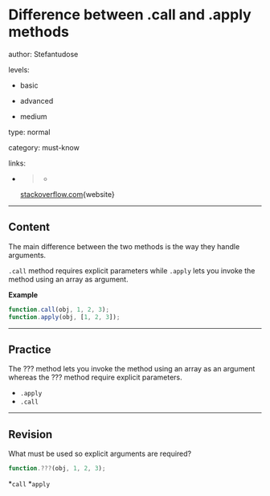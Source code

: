 # Difference between **.call** and **.apply** methods
author: Stefantudose

levels:

  - basic

  - advanced

  - medium

type: normal

category: must-know

links:

  - >-
    [stackoverflow.com](http://stackoverflow.com/questions/1986896/what-is-the-difference-between-call-and-apply){website}

---
## Content

The main difference between the two methods is the way they handle arguments.

`.call` method requires explicit parameters while `.apply` lets you invoke the method using an array as argument.

**Example**

```javascript
function.call(obj, 1, 2, 3);
function.apply(obj, [1, 2, 3]);
```

---
## Practice

The ??? method lets you invoke the method using an array as an argument whereas the ??? method require explicit parameters.

* `.apply`
* `.call`

---
## Revision

What must be used so explicit arguments are required?
```javascript
function.???(obj, 1, 2, 3);
```

*`call`
*`apply`